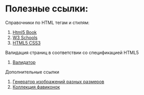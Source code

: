 # Полезные ссылки:
Справочники по HTML тегам и стилям:
1. [Html5 Book](https://html5book.ru/)
2. [W3 Schools](https://www.w3schools.com/)
3. [HTML5 CSS3](https://html5css.ru/)

Валидация страниц в соответствии со спецификацией HTML5
1. [Валидатор](https://validator.w3.org/#validate_by_upload+with_options)

Дополнительные ссылки
1. [Генератор изображений разных размеров](https://www.responsivebreakpoints.com/)
2. [Коллекция фавиконок](https://www.favicon.by/collection)